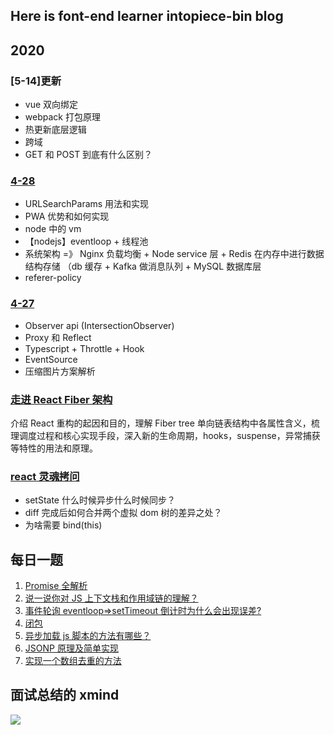 ## Here is font-end learner intopiece-bin blog

## 2020

### [5-14]更新

- vue 双向绑定
- webpack 打包原理
- 热更新底层逻辑
- 跨域
- GET 和 POST 到底有什么区别？

### [4-28](https://github.com/into-piece/Step-By-Step/issues/22)

- URLSearchParams 用法和实现
- PWA 优势和如何实现
- node 中的 vm
- 【nodejs】eventloop + 线程池
- 系统架构 =》 Nginx 负载均衡 + Node service 层 + Redis 在内存中进行数据结构存储 （db 缓存 + Kafka 做消息队列 + MySQL 数据库层
- referer-policy

### [4-27](https://github.com/into-piece/Step-By-Step/issues/21)

- Observer api (IntersectionObserver)
- Proxy 和 Reflect
- Typescript + Throttle + Hook
- EventSource
- 压缩图片方案解析

### [走进 React Fiber 架构](https://github.com/into-piece/Step-By-Step/issues/23)

介绍 React 重构的起因和目的，理解 Fiber tree 单向链表结构中各属性含义，梳理调度过程和核心实现手段，深入新的生命周期，hooks，suspense，异常捕获等特性的用法和原理。

### [react 灵魂拷问](https://github.com/into-piece/Step-By-Step/issues/15)

- setState 什么时候异步什么时候同步？
- diff 完成后如何合并两个虚拟 dom 树的差异之处？
- 为啥需要 bind(this)

## 每日一题

1. [Promise 全解析](https://github.com/into-piece/Step-By-Step/issues/1)
2. [说一说你对 JS 上下文栈和作用域链的理解？](https://github.com/into-piece/Step-By-Step/issues/2)
3. [事件轮询 eventloop=>setTimeout 倒计时为什么会出现误差?](https://github.com/into-piece/Step-By-Step/issues/3)
4. [闭包](https://github.com/into-piece/Step-By-Step/issues/4)
5. [异步加载 js 脚本的方法有哪些？](https://github.com/into-piece/Step-By-Step/issues/5)
6. [JSONP 原理及简单实现](https://github.com/into-piece/Step-By-Step/issues/6)
7. [实现一个数组去重的方法](https://github.com/into-piece/Step-By-Step/issues/7)

## 面试总结的 xmind

![](https://ftp.bmp.ovh/imgs/2020/04/2b66a9ddfa060b90.png)

